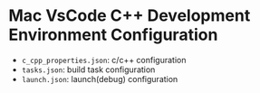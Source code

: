 # Mac VsCode C++ Development Environment Configuration
- `c_cpp_properties.json`: c/c++ configuration
- `tasks.json`: build task configuration
- `launch.json`: launch(debug) configuration